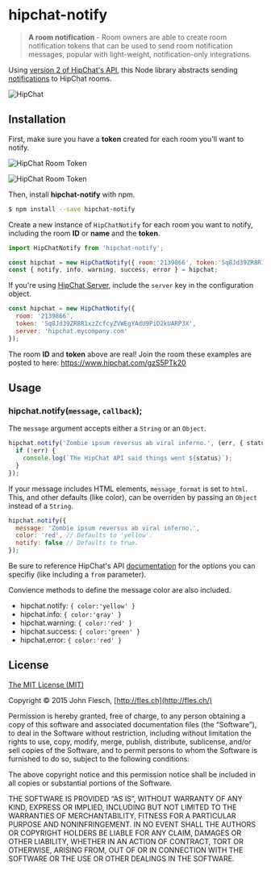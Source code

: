 # hipchat-notify

> **A room notification** - Room owners are able to create room notification tokens that can be used to send room notification messages, popular with light-weight, notification-only integrations.

Using [version 2 of HipChat's API](https://www.hipchat.com/docs/apiv2), this Node library abstracts sending [notifications](https://www.hipchat.com/docs/apiv2/method/send_room_notification) to HipChat rooms.

![HipChat](https://cloud.githubusercontent.com/assets/13259/11049199/615d391a-8702-11e5-8d57-99ef3ee8aaa7.png)

## Installation

First, make sure you have a **token** created for each room you'll want to notify.


![HipChat Room Token](https://cloud.githubusercontent.com/assets/13259/11046618/145ec9ca-86f4-11e5-8928-61f79403073b.png)

![HipChat Room Token](https://cloud.githubusercontent.com/assets/13259/11046617/145dff36-86f4-11e5-9c64-11b50773be09.png)


Then, install **hipchat-notify** with npm.

```bash
$ npm install --save hipchat-notify
```

Create a new instance of `HipChatNotify` for each room you want to notify, including the room **ID** or **name** and the **token**.

```javascript
import HipChatNotify from 'hipchat-notify';

const hipchat = new HipChatNotify({ room:'2139866', token:'Sq8Jd39ZR8R1xzZcfcyZVWEgYAdU9PiD2kUARP3X' });
const { notify, info, warning, success, error } = hipchat;
```

If you're using [HipChat Server](https://www.hipchat.com/server), include the `server` key in the configuration object.

```javascript
const hipchat = new HipChatNotify({
  room: '2139866',
  token: 'Sq8Jd39ZR8R1xzZcfcyZVWEgYAdU9PiD2kUARP3X',
  server: 'hipchat.mycompany.com'
});
```

The room **ID** and **token** above are real! Join the room these examples are posted to here: <https://www.hipchat.com/gzS5PTk20>

## Usage

### hipchat.notify(`message`, `callback`);

The `message` argument accepts either a `String` or an `Object`.

```javascript
hipchat.notify('Zombie ipsum reversus ab viral inferno.', (err, { status }) => {
  if (!err) {
    console.log(`The HipChat API said things went ${status}`);
  }
});
```

If your message includes HTML elements, `message_format` is set to `html`. This, and other defaults (like color), can be overriden by passing an `Object` instead of a `String`.

```javascript
hipchat.notify({
  message: 'Zombie ipsum reversus ab viral inferno.',
  color: 'red', // Defaults to 'yellow'.
  notify: false // Defaults to true.
});
```

Be sure to reference HipChat's API [documentation](https://www.hipchat.com/docs/apiv2/method/send_room_notification) for the options you can specifiy (like including a `from` parameter).

Convience methods to define the message color are also included.

* hipchat.notify: `{ color:'yellow' }`
* hipchat.info: `{ color:'gray' }`
* hipchat.warning: `{ color:'red' }`
* hipchat.success: `{ color:'green' }`
* hipchat.error: `{ color:'red' }`

## License

[The MIT License (MIT)](http://flesch.mit-license.org/)

Copyright © 2015 John Flesch, [http://fles.ch](http://fles.ch/)

Permission is hereby granted, free of charge, to any person obtaining a copy of this software and associated documentation files (the “Software”), to deal in the Software without restriction, including without limitation the rights to use, copy, modify, merge, publish, distribute, sublicense, and/or sell copies of the Software, and to permit persons to whom the Software is furnished to do so, subject to the following conditions:

The above copyright notice and this permission notice shall be included in all copies or substantial portions of the Software.

THE SOFTWARE IS PROVIDED “AS IS”, WITHOUT WARRANTY OF ANY KIND, EXPRESS OR IMPLIED, INCLUDING BUT NOT LIMITED TO THE WARRANTIES OF MERCHANTABILITY, FITNESS FOR A PARTICULAR PURPOSE AND NONINFRINGEMENT. IN NO EVENT SHALL THE AUTHORS OR COPYRIGHT HOLDERS BE LIABLE FOR ANY CLAIM, DAMAGES OR OTHER LIABILITY, WHETHER IN AN ACTION OF CONTRACT, TORT OR OTHERWISE, ARISING FROM, OUT OF OR IN CONNECTION WITH THE SOFTWARE OR THE USE OR OTHER DEALINGS IN THE SOFTWARE.